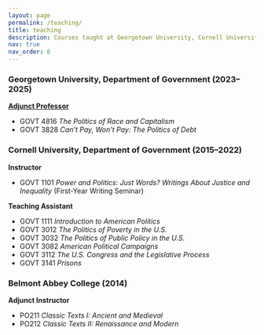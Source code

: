 ```yaml
---
layout: page
permalink: /teaching/
title: teaching
description: Courses taught at Georgetown University, Cornell University, and Belmont Abbey College.
nav: true
nav_order: 6
---
```


### Georgetown University, Department of Government (2023–2025)
**[Adjunct Professor](https://gufaculty360.georgetown.edu/s/faculty-teaching?id=0031Q00002feeHQQAY)**
- GOVT 4816 *The Politics of Race and Capitalism*  
- GOVT 3828 *Can’t Pay, Won’t Pay: The Politics of Debt*

### Cornell University, Department of Government (2015–2022)
**Instructor**  
- GOVT 1101 *Power and Politics: Just Words? Writings About Justice and Inequality* (First-Year Writing Seminar)

**Teaching Assistant**  
- GOVT 1111 *Introduction to American Politics*  
- GOVT 3012 *The Politics of Poverty in the U.S.*  
- GOVT 3032 *The Politics of Public Policy in the U.S.*  
- GOVT 3082 *American Political Campaigns*  
- GOVT 3112 *The U.S. Congress and the Legislative Process*  
- GOVT 3141 *Prisons*

### Belmont Abbey College (2014)
**Adjunct Instructor**  
- PO211 *Classic Texts I: Ancient and Medieval*  
- PO212 *Classic Texts II: Renaissance and Modern*
